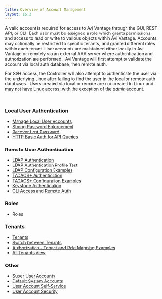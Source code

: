 ```yaml
---
title: Overview of Account Management
layout: 16.3
---
```

A valid account is required for access to Avi Vantage through the GUI, REST API, or CLI. Each user must be assigned a role which grants permissions and access to read or write to various objects within Avi Vantage. Accounts may optionally be restricted to specific tenants, and granted different roles within each tenant.
<a name="user_authentication"></a>
User accounts are maintained either locally in Avi Vantage or remotely via an external AAA server where authentication and authorization are performed.  Avi Vantage will first attempt to validate the account via local auth database, then remote auth.

For SSH access, the Controller will also attempt to authenticate the user via the underlying Linux after failing to find the user in the local or remote auth databases.  Users created via local or remote are not created in Linux and may not have Linux access, with the exception of the *admin* account.

 

### Local User Authentication

* <a href="/docs/16.3/manage-local-user-accounts/">Manage Local User Accounts</a>
* <a href="/docs/16.3/strong-password-enforcement/">Strong Password Enforcement</a>
* <a href="/docs/16.3/password-recovery/">Recover Lost Password</a>
* <a href="/docs/16.3/http-basic-auth-for-api-queries/">HTTP Basic Auth for API Queries</a> 

### Remote User Authentication

* <a href="/docs/16.3/ldap-authentication/">LDAP Authentication</a>
* <a href="/docs/16.3/ldap-auth-profile-test/">LDAP Authentication Profile Test</a>
* <a href="/docs/16.3/ldap-configuration-examples/">LDAP Configuration Examples</a>
* <a href="/docs/16.3/tacacs-authentication">TACACS+ Authentication</a>
* <a href="/docs/16.3/tacacs-configuration-examples/">TACACS+ Configuration Examples</a>
* <a href="/docs/16.3/keystone-authentication/">Keystone Authentication</a>
* <a href="/docs/16.3/cli-access/">CLI Access and Remote Auth</a> 

### Roles

* <a href="/docs/16.3/user-account-roles/">Roles</a> 

### Tenants

* <a href="/docs/16.3/tenants/">Tenants</a>
* <a href="/docs/16.3/switch-between-tenants/">Switch between Tenants</a>
* <a href="/docs/16.3/authorization-tenant-and-role-mapping-examples/">Authorization - Tenant and Role Mapping Examples</a>
* <a href="/docs/16.3/all-tenants-view/">All Tenants View</a> 

### Other

* <a href="/docs/16.3/super-user-accounts/">Super User Accounts</a>
* <a href="/docs/16.3/default-system-accounts/">Default System Accounts</a>
* <a href="/docs/16.3/user-account-self-service/">User Account Self-Service</a>
* <a href="/docs/16.3/user-account-security/">User Account Security</a> 

 

